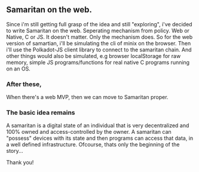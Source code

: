## Samaritan on the web.

Since i'm still getting full grasp of the idea and still "exploring", i've decided to write Samaritan on the web. Seperating mechanism from policy.
Web or Native, C or JS. It doesn't matter. Only the mechanism does. 
So for the web version of samartian, i'll be simulating the cli of minix on the browser. 
Then i'll use the Polkadot-JS client library to connect to the samaritan chain.
And other things would also be simulated, e.g browser localStorage for raw memory, simple JS programs/functions for real native C programs running on an OS.

### After these,
When there's a web MVP, then we can move to Samaritan proper.

### The basic idea remains
A samaritan is a digital state of an individual that is very decentralized and 100% owned and access-controlled by the owner. A samaritan can "possess" 
devices with its state and then programs can access that data, in a well defined infrastructure. 
Ofcourse, thats only the beginning of the story...


Thank you!
